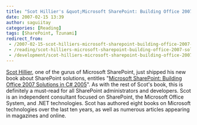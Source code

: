 ```yaml
---
title: "Scot Hillier's &quot;Microsoft SharePoint: Building Office 2007 Solutions in C# 2005&quot;"
date: 2007-02-15 13:39
author: saguiitay
categories: [Reading]
tags: [SharePoint, Tzunami]
redirect_from:
 - /2007-02-15-scot-hilliers-microsoft-sharepoint-building-office-2007-solutions-in-c-2005/
 - /reading/scot-hilliers-microsoft-sharepoint-building-office-2007-solutions-in-c-2005/
 - /development/scot-hilliers-microsoft-sharepoint-building-office-2007-solutions-in-c-2005/
---
```

[Scot Hillier](http://www.shillier.com/), one of the gurus of Microsoft SharePoint, just shipped his new book about SharePoint solutions, entitles "[Microsoft SharePoint: Building Office 2007 Solutions in C\# 2005](http://www.amazon.com/gp/redirect.html?ie=UTF8&location=http://www.amazon.com/Microsoft-SharePoint-Building-Office-Solutions/dp/1590598091/sr%3D8-1/qid%3D1162944826%3Fie%3DUTF8%26s%3Dbooks&tag=biustudiesmat-20&linkCode=ur2&camp=1789&creative=9325)". As with the rest of Scot's book, this is definitely a must-read for all SharePoint administrators and developers. Scot is an independent consultant focused on SharePoint, the Microsoft Office System, and .NET technologies. Scot has authored eight books on Microsoft technologies over the last ten years, as well as numerous articles appearing in magazines and online.


